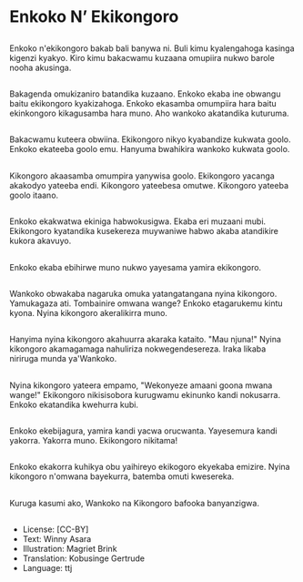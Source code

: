 # Enkoko N’ Ekikongoro

##
Enkoko n'ekikongoro bakab bali banywa ni. Buli kimu kyalengahoga kasinga kigenzi kyakyo. Kiro kimu bakacwamu kuzaana omupiira nukwo barole nooha akusinga.

##
Bakagenda omukizaniro batandika kuzaano. Enkoko ekaba ine obwangu baitu ekikongoro kyakizahoga. Enkoko ekasamba omumpiira hara baitu ekinkongoro kikagusamba hara muno. Aho wankoko akatandika kuturuma.

##
Bakacwamu kuteera obwiina. Ekikongoro nikyo kyabandize kukwata goolo. Enkoko ekateeba goolo emu. Hanyuma bwahikira wankoko kukwata goolo.

##
Kikongoro akaasamba omumpira yanywisa goolo. Ekikongoro yacanga akakodyo yateeba endi. Kikongoro yateebesa omutwe. Kikongoro yateeba goolo itaano.

##
Enkoko ekakwatwa ekiniga habwokusigwa. Ekaba eri muzaani mubi. Ekikongoro kyatandika kusekereza muywaniwe habwo akaba atandikire kukora akavuyo.

##
Enkoko ekaba ebihirwe muno nukwo yayesama yamira ekikongoro.

##
Wankoko obwakaba nagaruka omuka yatangatangana nyina kikongoro. Yamukagaza ati. Tombainire omwana wange? Enkoko etagarukemu kintu kyona. Nyina kikongoro akeralikirra muno.

##
Hanyima nyina kikongoro akahuurra akaraka kataito. "Mau njuna!" Nyina kikongoro akamagamaga nahuliriza nokwegendesereza. Iraka likaba niriruga munda ya'Wankoko.

##
Nyina kikongoro yateera empamo,  "Wekonyeze amaani goona mwana wange!" Ekikongoro nikisisobora kurugwamu ekinunko kandi nokusarra. Enkoko ekatandika kwehurra kubi.

##
Enkoko ekebijagura,  yamira kandi yacwa orucwanta. Yayesemura kandi yakorra. Yakorra muno. Ekikongoro nikitama!

##
Enkoko ekakorra kuhikya obu yaihireyo ekikogoro ekyekaba emizire. Nyina kikongoro n'omwana bayekurra,  batemba omuti kwesereka.

##
Kuruga kasumi ako,  Wankoko na Kikongoro bafooka banyanzigwa.

##
* License: [CC-BY]
* Text: Winny Asara
* Illustration: Magriet Brink
* Translation: Kobusinge Gertrude
* Language: ttj
